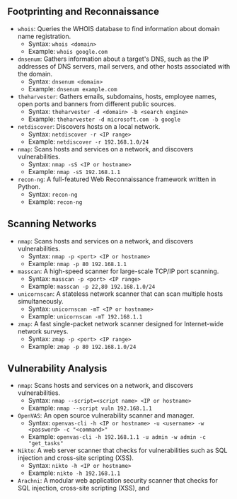 
## Footprinting and Reconnaissance

- `whois`: Queries the WHOIS database to find information about domain name registration.
  - Syntax: `whois <domain>`
  - Example: `whois google.com`
- `dnsenum`: Gathers information about a target's DNS, such as the IP addresses of DNS servers, mail servers, and other hosts associated with the domain.
  - Syntax: `dnsenum <domain>`
  - Example: `dnsenum example.com`
- `theharvester`: Gathers emails, subdomains, hosts, employee names, open ports and banners from different public sources.
  - Syntax: `theharvester -d <domain> -b <search engine>`
  - Example: `theharvester -d microsoft.com -b google`
- `netdiscover`: Discovers hosts on a local network.
  - Syntax: `netdiscover -r <IP range>`
  - Example: `netdiscover -r 192.168.1.0/24`
- `nmap`: Scans hosts and services on a network, and discovers vulnerabilities.
  - Syntax: `nmap -sS <IP or hostname>`
  - Example: `nmap -sS 192.168.1.1`
- `recon-ng`: A full-featured Web Reconnaissance framework written in Python.
  - Syntax: `recon-ng`
  - Example: `recon-ng`

## Scanning Networks

- `nmap`: Scans hosts and services on a network, and discovers vulnerabilities.
  - Syntax: `nmap -p <port> <IP or hostname>`
  - Example: `nmap -p 80 192.168.1.1`
- `masscan`: A high-speed scanner for large-scale TCP/IP port scanning.
  - Syntax: `masscan -p <port> <IP range>`
  - Example: `masscan -p 22,80 192.168.1.0/24`
- `unicornscan`: A stateless network scanner that can scan multiple hosts simultaneously.
  - Syntax: `unicornscan -mT <IP or hostname>`
  - Example: `unicornscan -mT 192.168.1.1`
- `zmap`: A fast single-packet network scanner designed for Internet-wide network surveys.
  - Syntax: `zmap -p <port> <IP range>`
  - Example: `zmap -p 80 192.168.1.0/24`

## Vulnerability Analysis

- `nmap`: Scans hosts and services on a network, and discovers vulnerabilities.
  - Syntax: `nmap --script=<script name> <IP or hostname>`
  - Example: `nmap --script vuln 192.168.1.1`
- `OpenVAS`: An open source vulnerability scanner and manager.
  - Syntax: `openvas-cli -h <IP or hostname> -u <username> -w <password> -c "<command>"`
  - Example: `openvas-cli -h 192.168.1.1 -u admin -w admin -c "get_tasks"`
- `Nikto`: A web server scanner that checks for vulnerabilities such as SQL injection and cross-site scripting (XSS).
  - Syntax: `nikto -h <IP or hostname>`
  - Example: `nikto -h 192.168.1.1`
- `Arachni`: A modular web application security scanner that checks for SQL injection, cross-site scripting (XSS), and
